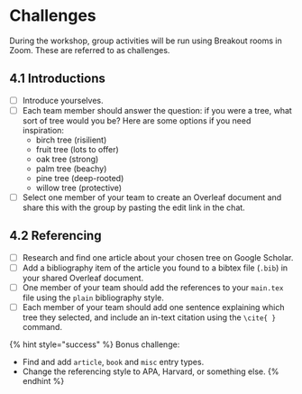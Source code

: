 # Challenges

During the workshop, group activities will be run using Breakout rooms in Zoom. These are referred to as challenges.

##  4.1 Introductions

* [ ] Introduce yourselves.
* [ ] Each team member should answer the question: if you were a tree, what sort of tree would you be? Here are some options if you need inspiration:
  * birch tree \(risilient\)
  * fruit tree \(lots to offer\)
  * oak tree \(strong\)
  * palm tree \(beachy\)
  * pine tree \(deep-rooted\)
  * willow tree \(protective\)
* [ ] Select one member of your team to create an Overleaf document and share this with the group by pasting the edit link in the chat.

## 4.2 Referencing

* [ ] Research and find one article about your chosen tree on Google Scholar.
* [ ] Add a bibliography item of the article you found to a bibtex file \(`.bib`\) in your shared Overleaf document.
* [ ] One member of your team should add the references to your `main.tex` file using the `plain` bibliography style.
* [ ] Each member of your team should add one sentence explaining which tree they selected, and include an in-text citation using the `\cite{ }` command.

{% hint style="success" %}
Bonus challenge: 

* Find and add `article`, `book` and `misc` entry types.
* Change the referencing style to APA, Harvard, or something else.
{% endhint %}

